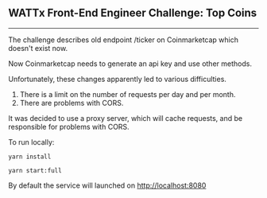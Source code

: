 ## WATTx Front-End Engineer Challenge: Top Coins
---

The challenge describes old endpoint /ticker on Coinmarketcap which doesn't exist now.

Now Coinmarketcap needs to generate an api key and use other methods.

Unfortunately, these changes apparently led to various difficulties.
1) There is a limit on the number of requests per day and per month.
2) There are problems with CORS.

It was decided to use a proxy server, 
which will cache requests, and
be responsible for problems with CORS.

To run locally:

`yarn install`

`yarn start:full`

By default the service will launched on [http://localhost:8080]("http://localhost:8080")
